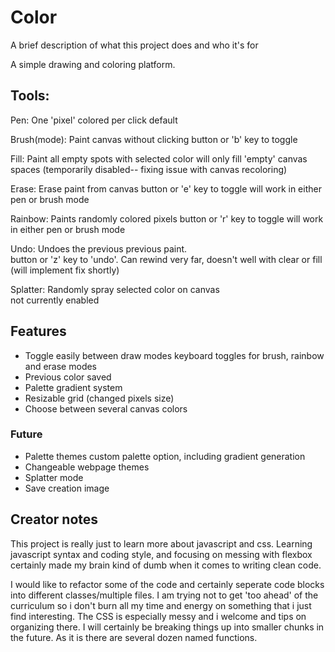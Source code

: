 # Color

A brief description of what this project does and who it's for

A simple drawing and coloring platform. 

## Tools:

Pen: One 'pixel' colored per click
    default
    
Brush(mode): Paint canvas without clicking
    button or 'b' key to toggle
    
Fill: Paint all empty spots with selected color
    will only fill 'empty' canvas spaces
    (temporarily disabled-- fixing issue with canvas recoloring)

Erase: Erase paint from canvas
    button or 'e' key to toggle
    will work in either pen or brush mode

Rainbow: Paints randomly colored pixels
    button or 'r' key to toggle
    will work in either pen or brush mode

Undo: Undoes the previous previous paint.  
    button or 'z' key to 'undo'.
    Can rewind very far, doesn't well with clear or fill (will implement fix shortly)
    

Splatter: Randomly spray selected color on canvas  
    not currently enabled

## Features

- Toggle easily between draw modes
    keyboard toggles for brush, rainbow and erase modes
- Previous color saved
- Palette gradient system 
- Resizable grid (changed pixels size)
- Choose between several canvas colors

### Future

- Palette themes
    custom palette option, including gradient generation
- Changeable webpage themes
- Splatter mode
- Save creation image


## Creator notes
This project is really just to learn more about javascript and
css.  Learning javascript syntax and coding style, and focusing on messing with flexbox 
certainly made my brain kind of dumb when it comes to writing clean code.

I would like to refactor some of the code and certainly seperate code blocks
into different classes/multiple files. I am trying not to get 'too ahead' of the curriculum
so i don't burn all my time and energy on something that i just find interesting.
The CSS is especially messy and i welcome and tips on organizing there.
I will certainly be breaking things up into smaller chunks in the future. As it is there are
several dozen named functions. 

    